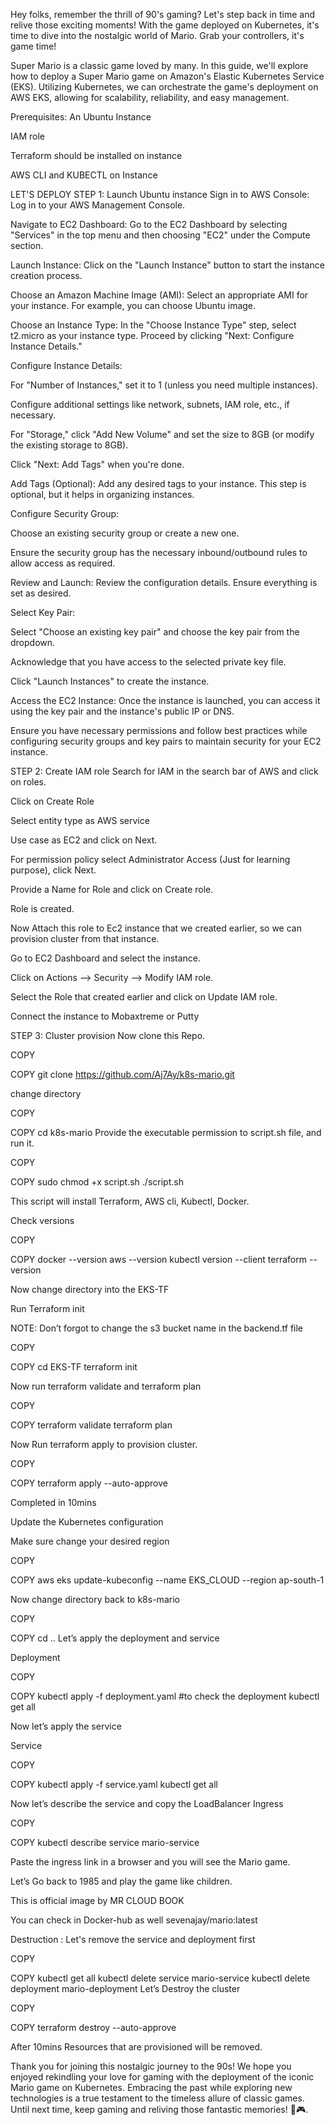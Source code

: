 Hey folks, remember the thrill of 90's gaming? Let's step back in time and relive those exciting moments! With the game deployed on Kubernetes, it's time to dive into the nostalgic world of Mario. Grab your controllers, it's game time!

Super Mario is a classic game loved by many. In this guide, we'll explore how to deploy a Super Mario game on Amazon's Elastic Kubernetes Service (EKS). Utilizing Kubernetes, we can orchestrate the game's deployment on AWS EKS, allowing for scalability, reliability, and easy management.

Prerequisites:
An Ubuntu Instance

IAM role

Terraform should be installed on instance

AWS CLI and KUBECTL on Instance

LET'S DEPLOY
STEP 1: Launch Ubuntu instance
Sign in to AWS Console: Log in to your AWS Management Console.

Navigate to EC2 Dashboard: Go to the EC2 Dashboard by selecting "Services" in the top menu and then choosing "EC2" under the Compute section.

Launch Instance: Click on the "Launch Instance" button to start the instance creation process.

Choose an Amazon Machine Image (AMI): Select an appropriate AMI for your instance. For example, you can choose Ubuntu image.

Choose an Instance Type: In the "Choose Instance Type" step, select t2.micro as your instance type. Proceed by clicking "Next: Configure Instance Details."

Configure Instance Details:

For "Number of Instances," set it to 1 (unless you need multiple instances).

Configure additional settings like network, subnets, IAM role, etc., if necessary.

For "Storage," click "Add New Volume" and set the size to 8GB (or modify the existing storage to 8GB).

Click "Next: Add Tags" when you're done.

Add Tags (Optional): Add any desired tags to your instance. This step is optional, but it helps in organizing instances.

Configure Security Group:

Choose an existing security group or create a new one.

Ensure the security group has the necessary inbound/outbound rules to allow access as required.

Review and Launch: Review the configuration details. Ensure everything is set as desired.

Select Key Pair:

Select "Choose an existing key pair" and choose the key pair from the dropdown.

Acknowledge that you have access to the selected private key file.

Click "Launch Instances" to create the instance.

Access the EC2 Instance: Once the instance is launched, you can access it using the key pair and the instance's public IP or DNS.

Ensure you have necessary permissions and follow best practices while configuring security groups and key pairs to maintain security for your EC2 instance.

STEP 2: Create IAM role
Search for IAM in the search bar of AWS and click on roles.



Click on Create Role



Select entity type as AWS service

Use case as EC2 and click on Next.



For permission policy select Administrator Access (Just for learning purpose), click Next.



Provide a Name for Role and click on Create role.



Role is created.



Now Attach this role to Ec2 instance that we created earlier, so we can provision cluster from that instance.

Go to EC2 Dashboard and select the instance.

Click on Actions --> Security --> Modify IAM role.



Select the Role that created earlier and click on Update IAM role.



Connect the instance to Mobaxtreme or Putty

STEP 3: Cluster provision
Now clone this Repo.


COPY

COPY
git clone https://github.com/Aj7Ay/k8s-mario.git


change directory


COPY

COPY
cd k8s-mario
Provide the executable permission to script.sh file, and run it.


COPY

COPY
sudo chmod +x script.sh
./script.sh


This script will install Terraform, AWS cli, Kubectl, Docker.

Check versions


COPY

COPY
docker --version
aws --version
kubectl version --client
terraform --version


Now change directory into the EKS-TF

Run Terraform init

NOTE: Don’t forgot to change the s3 bucket name in the backend.tf file


COPY

COPY
cd EKS-TF
terraform init


Now run terraform validate and terraform plan


COPY

COPY
terraform validate
terraform plan


Now Run terraform apply to provision cluster.


COPY

COPY
terraform apply --auto-approve


Completed in 10mins



Update the Kubernetes configuration

Make sure change your desired region


COPY

COPY
aws eks update-kubeconfig --name EKS_CLOUD --region ap-south-1


Now change directory back to k8s-mario


COPY

COPY
cd ..
Let’s apply the deployment and service

Deployment


COPY

COPY
kubectl apply -f deployment.yaml
#to check the deployment 
kubectl get all


Now let’s apply the service

Service


COPY

COPY
kubectl apply -f service.yaml
kubectl get all


Now let’s describe the service and copy the LoadBalancer Ingress


COPY

COPY
kubectl describe service mario-service


Paste the ingress link in a browser and you will see the Mario game.

Let’s Go back to 1985 and play the game like children.



This is official image by MR CLOUD BOOK

You can check in Docker-hub as well sevenajay/mario:latest



Destruction :
Let's remove the service and deployment first


COPY

COPY
kubectl get all
kubectl delete service mario-service
kubectl delete deployment mario-deployment
Let’s Destroy the cluster


COPY

COPY
terraform destroy --auto-approve


After 10mins Resources that are provisioned will be removed.



Thank you for joining this nostalgic journey to the 90s! We hope you enjoyed rekindling your love for gaming with the deployment of the iconic Mario game on Kubernetes. Embracing the past while exploring new technologies is a true testament to the timeless allure of classic games. Until next time, keep gaming and reliving those fantastic memories! 👾🎮.
